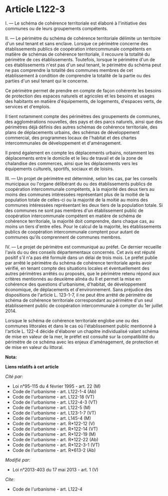 # Article L122-3

I. ― Le schéma de cohérence territoriale est élaboré à l'initiative des communes ou de leurs groupements compétents. 

II. ― Le périmètre du schéma de cohérence territoriale délimite un territoire d'un seul tenant et sans enclave. Lorsque ce
périmètre concerne des établissements publics de coopération intercommunale compétents en matière de schémas de cohérence
territoriale, il recouvre la totalité du périmètre de ces établissements. Toutefois, lorsque le périmètre d'un de ces
établissements n'est pas d'un seul tenant, le périmètre du schéma peut ne pas comprendre la totalité des communes membres de
cet établissement à condition de comprendre la totalité de la partie ou des parties d'un seul tenant qui le concerne. 

Ce périmètre permet de prendre en compte de façon cohérente les besoins de protection des espaces naturels et agricoles et
les besoins et usages des habitants en matière d'équipements, de logements, d'espaces verts, de services et d'emplois. 

Il tient notamment compte des périmètres des groupements de communes, des agglomérations nouvelles, des pays et des parcs
naturels, ainsi que des périmètres déjà définis des autres schémas de cohérence territoriale, des plans de déplacements
urbains, des schémas de développement commercial, des programmes locaux de l'habitat et des chartes intercommunales de
développement et d'aménagement. 

Il prend également en compte les déplacements urbains, notamment les déplacements entre le domicile et le lieu de travail et
de la zone de chalandise des commerces, ainsi que les déplacements vers les équipements culturels, sportifs, sociaux et de
loisirs. 

III. ― Un projet de périmètre est déterminé, selon les cas, par les conseils municipaux ou l'organe délibérant du ou des
établissements publics de coopération intercommunale compétents, à la majorité des deux tiers au moins des communes
intéressées représentant plus de la moitié de la population totale de celles-ci ou la majorité de la moitié au moins des
communes intéressées représentant les deux tiers de la population totale. Si des communes ne sont pas membres d'un
établissement public de coopération intercommunale compétent en matière de schéma de cohérence territoriale, la majorité doit
comprendre, dans chaque cas, au moins un tiers d'entre elles. Pour le calcul de la majorité, les établissements publics de
coopération intercommunale comptent pour autant de communes qu'ils comprennent de communes membres. 

IV. ― Le projet de périmètre est communiqué au préfet. Ce dernier recueille l'avis du ou des conseils départementaux
concernés. Cet avis est réputé positif s'il n'a pas été formulé dans un délai de trois mois. Le préfet publie par arrêté le
périmètre du schéma de cohérence territoriale après avoir vérifié, en tenant compte des situations locales et éventuellement
des autres périmètres arrêtés ou proposés, que le périmètre retenu répond aux critères mentionnés au deuxième alinéa du II et
permet la mise en cohérence des questions d'urbanisme, d'habitat, de développement économique, de déplacements et
d'environnement. Sans préjudice des dispositions de l'article L. 123-1-7, il ne peut être arrêté de périmètre de schéma de
cohérence territoriale correspondant au périmètre d'un seul établissement public de coopération intercommunale à compter du
1er juillet 2014. 

Lorsque le schéma de cohérence territoriale englobe une ou des communes littorales et dans le cas où l'établissement public
mentionné à l'article L. 122-4 décide d'élaborer un chapitre individualisé valant schéma de mise en valeur de la mer, le
préfet est consulté sur la compatibilité du périmètre de ce schéma avec les enjeux d'aménagement, de protection et de mise en
valeur du littoral.

**Nota:**



**Liens relatifs à cet article**

_Cité par_:

  - Loi n°95-115 du 4 février 1995 - art. 22 (M)
  - Code de l'urbanisme - art. L122-1-4 (Ab)
  - Code de l'urbanisme - art. L122-18 (VT)
  - Code de l'urbanisme - art. L122-4-3 (VT)
  - Code de l'urbanisme - art. L122-5 (M)
  - Code de l'urbanisme - art. L123-1-7 (VT)
  - Code de l'urbanisme - art. L145-4 (M)
  - Code de l'urbanisme - art. R*122-12 (V)
  - Code de l'urbanisme - art. R*122-14 (VT)
  - Code de l'urbanisme - art. R*122-19 (M)
  - Code de l'urbanisme - art. R*122-22 (Ab)
  - Code de l'urbanisme - art. R*122-3-1 (VT)
  - Code de l'urbanisme - art. R*613-2 (Ab)

_Modifié par_:

  - Loi n°2013-403 du 17 mai 2013 - art. 1 (V)

_Cite_:

  - Code de l'urbanisme - art. L122-4
